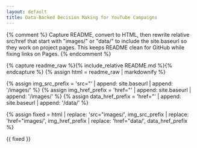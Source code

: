 ```yaml
---
layout: default
title: Data-Backed Decision Making for YouTube Campaigns
---
```


{% comment %}
Capture README, convert to HTML, then rewrite relative src/href that start
with "images/" or "data/" to include the site.baseurl so they work on
project pages. This keeps README clean for GitHub while fixing links on Pages.
{% endcomment %}

{% capture readme_raw %}{% include_relative README.md %}{% endcapture %}
{% assign html = readme_raw | markdownify %}

{% assign img_src_prefix   = 'src="'  | append: site.baseurl | append: '/images/' %}
{% assign img_href_prefix  = 'href="' | append: site.baseurl | append: '/images/' %}
{% assign data_href_prefix = 'href="' | append: site.baseurl | append: '/data/' %}

{% assign fixed = html
  | replace: 'src="images/',  img_src_prefix
  | replace: 'href="images/', img_href_prefix
  | replace: 'href="data/',   data_href_prefix
%}

<div class="readme-wrap">
{{ fixed }}
</div>
